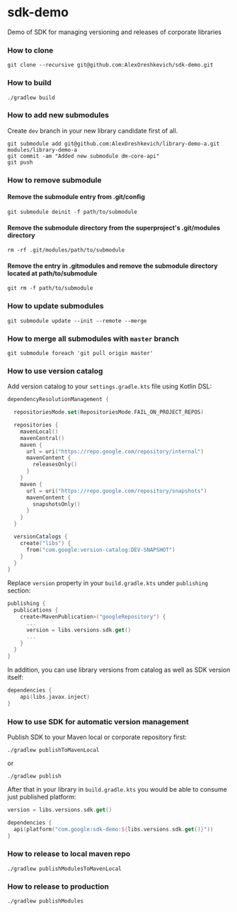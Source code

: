 # sdk-demo
Demo of SDK for managing versioning and releases of corporate libraries

### How to clone
```shell
git clone --recursive git@github.com:AlexOreshkevich/sdk-demo.git
```

### How to build
```shell
./gradlew build
```

### How to add new submodules
Create `dev` branch in your new library candidate first of all.

```shell
git submodule add git@github.com:AlexOreshkevich/library-demo-a.git modules/library-demo-a
git commit -am "Added new submodule dm-core-api"
git push
```

### How to remove submodule
#### Remove the submodule entry from .git/config
```
git submodule deinit -f path/to/submodule
```
#### Remove the submodule directory from the superproject's .git/modules directory
```
rm -rf .git/modules/path/to/submodule
```
#### Remove the entry in .gitmodules and remove the submodule directory located at path/to/submodule
```
git rm -f path/to/submodule
```

### How to update submodules
```
git submodule update --init --remote --merge
```

### How to merge all submodules with `master` branch
```shell
git submodule foreach 'git pull origin master'
```

### How to use version catalog
Add version catalog to your `settings.gradle.kts` file using Kotlin DSL:
```kotlin
dependencyResolutionManagement {

  repositoriesMode.set(RepositoriesMode.FAIL_ON_PROJECT_REPOS)

  repositories {
    mavenLocal()
    mavenCentral()
    maven {
      url = uri("https://repo.google.com/repository/internal")
      mavenContent {
        releasesOnly()
      }
    }
    maven {
      url = uri("https://repo.google.com/repository/snapshots")
      mavenContent {
        snapshotsOnly()
      }
    }
  }

  versionCatalogs {
    create("libs") {
      from("com.google:version-catalog:DEV-SNAPSHOT")
    }
  }
}
```

Replace `version` property in your `build.gradle.kts` under `publishing` section:
```kotlin
publishing {
  publications {
    create<MavenPublication>("googleRepository") {
      ...
      version = libs.versions.sdk.get()
      ...
    }
  }
}
```
In addition, you can use library versions from catalog as well as SDK version itself:
```kotlin
dependencies {
    api(libs.javax.inject)
}
```

### How to use SDK for automatic version management
Publish SDK to your Maven local or corporate repository first:
```shell
./gradlew publishToMavenLocal
```
or
```shell
./gradlew publish
```
After that in your library in `build.gradle.kts` you would be able to consume just published platform:
```kotlin
version = libs.versions.sdk.get()

dependencies {
  api(platform("com.google:sdk-demo:${libs.versions.sdk.get()}"))
}
```

### How to release to local maven repo
```shell
./gradlew publishModulesToMavenLocal
```

### How to release to production
```shell
./gradlew publishModules
```